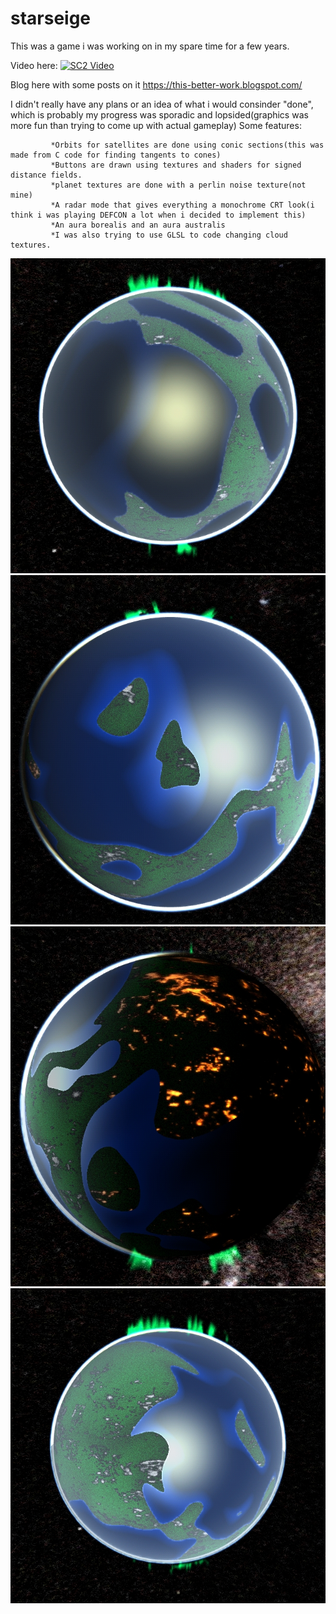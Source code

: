 # starseige
This was a game i was working on in my spare time for a few years.

Video here:
[![SC2 Video](https://www.youtube.com/watch?v=EmmgiIYIWj8)](https://www.youtube.com/watch?v=EmmgiIYIWj8)

Blog here with some posts on it https://this-better-work.blogspot.com/ 

I didn't really have any plans or an idea of what i would consinder "done", which is probably my progress was sporadic and lopsided(graphics was more fun than trying to come up with actual gameplay)
Some features:

             *Orbits for satellites are done using conic sections(this was made from C code for finding tangents to cones)
             *Buttons are drawn using textures and shaders for signed distance fields.
             *planet textures are done with a perlin noise texture(not mine)
             *A radar mode that gives everything a monochrome CRT look(i think i was playing DEFCON a lot when i decided to implement this)
             *An aura borealis and an aura australis
             *I was also trying to use GLSL to code changing cloud textures.

![2](https://github.com/lawlessc/starseige/blob/main/1%20(1).jpg)
![2](https://github.com/lawlessc/starseige/blob/main/1%20(2).jpg)
![3](https://github.com/lawlessc/starseige/blob/main/1%20(3).jpg)
![4](https://github.com/lawlessc/starseige/blob/main/1%20(4).jpg)



